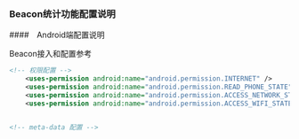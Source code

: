 ### Beacon统计功能配置说明

####　Android端配置说明

Beacon接入和配置参考

```xml
<!-- 权限配置 -->
	<uses-permission android:name="android.permission.INTERNET" />
	<uses-permission android:name="android.permission.READ_PHONE_STATE" />
	<uses-permission android:name="android.permission.ACCESS_NETWORK_STATE" />
	<uses-permission android:name="android.permission.ACCESS_WIFI_STATE" />


<!-- meta-data 配置 -->


```